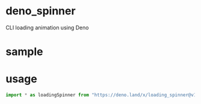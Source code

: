 # deno_spinner
CLI loading animation using Deno

# sample

# usage
```ts
import * as loadingSpinner from "https://deno.land/x/loading_spinner@v1.0.0/mod.ts";
```
